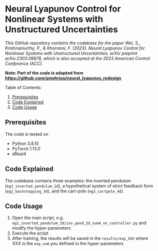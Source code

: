 # Neural Lyapunov Control for Nonlinear Systems with Unstructured Uncertainties

<em>This GitHub repository contains the codebase for the paper Wei, S., Krishnamurthy, P., & Khorrami, F. (2023). Neural Lyapunov Control for Nonlinear Systems with Unstructured Uncertainties. arXiv preprint arXiv:2303.09678, which is also accepted at the 2023 American Control Conference (ACC).</em>

**Note: Part of the code is adapted from https://github.com/amehrjou/neural_lyapunov_redesign**

Table of Contents:
1. [Prerequisites](#prerequisites)
2. [Code Explained](#code-explained)
3. [Code Usage](#code-usage)

## Prerequisites
The code is tested on
- Python 3.8.15
- PyTorch 1.13.0
- dReal4

## Code Explained
The codebase contains three examples: the inverted pendulum (`eg1_inverted_pendulum_2d`), a hypothetical system of strict feedback form (`eg2_backstepping_3d`), and the cart-pole (`eg3_cartpole_4d`).

## Code Usage
1. Open the main script, e.g. `eg1_inverted_pendulum_2d/inv_pend_2d_sum4_nn_controller.py` and modify the hyper-parameters
2. Execute the script
3. After training, the results will be saved in the `results/exp_XXX` where XXX is the `exp_num` you defined in the hyper-parameters

